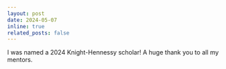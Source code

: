 ```yaml
---
layout: post
date: 2024-05-07 
inline: true
related_posts: false
---
```

I was named a 2024 Knight-Hennessy scholar! A huge thank you to all my mentors.